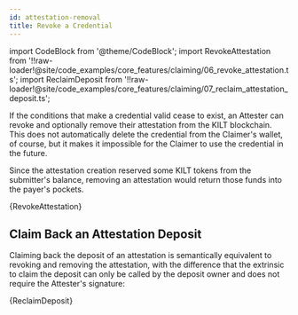 ```yaml
---
id: attestation-removal
title: Revoke a Credential
---
```

import CodeBlock from '@theme/CodeBlock';
import RevokeAttestation from '!!raw-loader!@site/code_examples/core_features/claiming/06_revoke_attestation.ts';
import ReclaimDeposit from '!!raw-loader!@site/code_examples/core_features/claiming/07_reclaim_attestation_deposit.ts';

If the conditions that make a credential valid cease to exist, an Attester can revoke and optionally remove their attestation from the KILT blockchain.
This does not automatically delete the credential from the Claimer's wallet, of course, but it makes it impossible for the Claimer to use the credential in the future.

Since the attestation creation reserved some KILT tokens from the submitter's balance, removing an attestation would return those funds into the payer's pockets.

<CodeBlock className="language-ts">
  {RevokeAttestation}
</CodeBlock>

## Claim Back an Attestation Deposit

Claiming back the deposit of an attestation is semantically equivalent to revoking and removing the attestation, with the difference that the extrinsic to claim the deposit can only be called by the deposit owner and does not require the Attester's signature:

<CodeBlock className="language-ts">
  {ReclaimDeposit}
</CodeBlock>